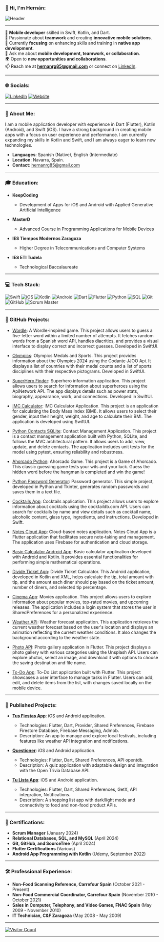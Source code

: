 ### 👋 Hi, I'm Hernán:

![Header](https://live.staticflickr.com/65535/53795777117_d05af880b5_o.png)

---

🔧 **Mobile developer** skilled in Swift, Kotlin, and Dart.<br>
🚀 Passionate about **teamwork** and creating **innovative mobile solutions**.<br>
📱 Currently **focusing** on enhancing skills and training in **native app development**.<br>
💬 Ask me about **mobile development, teamwork, or collaboration**.<br>
🌍 Open to **new opportunities and collaborations**.<br>
📫 Reach me at **hernanrg85@gmail.com** or connect on [LinkedIn](https://www.linkedin.com/in/hern%C3%A1n-rodr%C3%ADguez-garnica/).

---

### 🌐 Socials:
[![LinkedIn](https://img.shields.io/badge/LinkedIn-%230077B5.svg?logo=linkedin&logoColor=white)](https://www.linkedin.com/in/hern%C3%A1n-rodr%C3%ADguez-garnica/)
[![Website](https://img.shields.io/badge/Website-hernirg.github.io-%23121011.svg?style=flat&logo=github&logoColor=white)](https://hernirg.github.io)

---

### 💼 About Me:

I am a mobile application developer with experience in Dart (Flutter), Kotlin (Android), and Swift (iOS). I have a strong background in creating mobile apps with a focus on user experience and performance. I am currently expanding my skills in Kotlin and Swift, and I am always eager to learn new technologies.

- **Languages**: Spanish (Native), English (Intermediate)
- **Location**: Navarra, Spain.
- **Contact**: hernanrg85@gmail.com

---

### 🎓 Education:

- **KeepCoding**
  - Development of Apps for iOS and Android with Applied Generative Artificial Intelligence

- **MasterD**
  - Advanced Course in Programming Applications for Mobile Devices

- **IES Tiempos Modernos Zaragoza**
  - Higher Degree in Telecommunications and Computer Systems

- **IES ETI Tudela**
  - Technological Baccalaureate

---

### 💻 Tech Stack:
![Swift](https://img.shields.io/badge/Swift-%23FA7343.svg?style=for-the-badge&logo=swift&logoColor=white)
![iOS](https://img.shields.io/badge/iOS-%23000000.svg?style=for-the-badge&logo=ios&logoColor=white)
![Kotlin](https://img.shields.io/badge/Kotlin-%237F52FF.svg?style=for-the-badge&logo=kotlin&logoColor=white)
![Android](https://img.shields.io/badge/Android-%233DDC84.svg?style=for-the-badge&logo=android&logoColor=white)
![Dart](https://img.shields.io/badge/Dart-%230175C2.svg?style=for-the-badge&logo=dart&logoColor=white)
![Flutter](https://img.shields.io/badge/Flutter-%2302569B.svg?style=for-the-badge&logo=flutter&logoColor=white)
![Python](https://img.shields.io/badge/Python-%233776AB.svg?style=for-the-badge&logo=python&logoColor=white)
![SQL](https://img.shields.io/badge/SQL-%230074B6.svg?style=for-the-badge&logo=sqlite&logoColor=white)
![Git](https://img.shields.io/badge/Git-%23F05032.svg?style=for-the-badge&logo=git&logoColor=white)
![GitHub](https://img.shields.io/badge/GitHub-%23121011.svg?style=for-the-badge&logo=github&logoColor=white)
![Scrum Master](https://img.shields.io/badge/Scrum_Master-%234EA94B.svg?style=for-the-badge)

---

### 📁 GitHub Projects:

- [Wordle](https://github.com/HerniRG/Wordle-SwiftUI): A Wordle-inspired game. This project allows users to guess a five-letter word within a limited number of attempts. It fetches random words from a Spanish word API, handles diacritics, and provides a visual interface to display correct and incorrect guesses. Developed in SwiftUI.

- [Olympics](https://github.com/HerniRG/Olympics): Olympics Medals and Sports.
  This project provides information about the Olympics 2024 using the Codante JJOO Api. It displays a list of countries with their medal counts and a list of sports disciplines with their respective pictograms. Developed in SwiftUI.

- [SuperHero Finder](https://github.com/HerniRG/SuperHero-Finder): Superhero information application.
  This project allows users to search for information about superheroes using the ApiNetwork API. The app displays details such as power stats, biography, appearance, work, and connections. Developed in SwiftUI.

- [IMC Calculator](https://github.com/HerniRG/IMC-Calculator): IMC Calculator Application.
  This project is an application for calculating the Body Mass Index (BMI). It allows users to select their gender, input their height, weight, and age to calculate their BMI. The application is developed using SwiftUI.

- [Python Contacts SQLite](https://github.com/HerniRG/python_contacts_sqlite): Contact Management Application.
  This project is a contact management application built with Python, SQLite, and follows the MVC architectural pattern. It allows users to add, view, update, and delete contacts. The application includes unit tests for the model using pytest, ensuring reliability and robustness.

- [Ahorcado Python](https://github.com/HerniRG/AhorcadoPython): Ahorcado Game.
  This project is a Game of Ahorcado. This classic guessing game tests your wits and your luck. Guess the hidden word before the hangman is completed and win the game!
  
- [Python Password Generator](https://github.com/HerniRG/PythonPasswordGenerator): Password generator.
  This simple project, developed in Python and Tkinter, generates random passwords and saves them in a text file.
  
- [Cocktails App](https://github.com/HerniRG/Cocktails): Cocktails application.
  This project allows users to explore information about cocktails using the cocktaildb.com API. Users can search for cocktails by name and view details such as cocktail name, alcoholic content, glass type, ingredients, and instructions. Developed in Swift.
  
- [Notes Cloud App](https://github.com/HerniRG/notes_-todo_firebase_stream): Cloud-based notes application.
  Notes Cloud App is a Flutter application that facilitates secure note-taking and management. The application uses Firebase for authentication and cloud storage.
  
- [Basic Calculator Android App](https://github.com/HerniRG/calculadora-Android): Basic calculator application developed with Android and Kotlin. It provides essential functionalities for performing simple mathematical operations.
  
- [Divide Ticket App](https://github.com/HerniRG/Divide-Ticket-App): Divide Ticket Calculator.
  This Android application, developed in Kotlin and XML, helps calculate the tip, total amount with tip, and the amount each diner should pay based on the ticket amount, number of diners, and selected tip percentage.
  
- [Cinema App](https://github.com/HerniRG/cinema): Movies application.
  This project allows users to explore information about popular movies, top-rated movies, and upcoming releases. The application includes a login system that stores the user in SharedPreferences for a personalized experience.
  
- [Weather API](https://github.com/HerniRG/weather_api): Weather forecast application.
  This application retrieves the current weather forecast based on the user's location and displays an animation reflecting the current weather conditions. It also changes the background according to the weather state.
  
- [Photo API](https://github.com/HerniRG/photo_api): Photo gallery application in Flutter.
  This project displays a photo gallery with various categories using the Unsplash API. Users can explore photos, select an image, and download it with options to choose the saving destination and file name.
  
- [To-Do App](https://github.com/HerniRG/to_do_app): To-Do List application built with Flutter.
  This project showcases a user interface to manage tasks in Flutter. Users can add, edit, and delete items from the list, with changes saved locally on the mobile device.

---

### 📁 Published Projects:

- **[Tus Fiestas App](https://link-to.app/ejgjAXoGcY)**: iOS and Android application.
  - Technologies: Flutter, Dart, Provider, Shared Preferences, Firebase Firestore Database, Firebase Messaging, Admob.
  - Description: An app to manage and explore local festivals, including features like weather API integration and notifications.

- **[Questioner](https://link-to.app/pBhAMnTU8s)**: iOS and Android application.
  - Technologies: Flutter, Dart, Shared Preferences, API opentdb.
  - Description: A quiz application with adaptable design and integration with the Open Trivia Database API.

- **[Tu Lista App](https://link-to.app/tDfybpi4m7)**: iOS and Android application.
  - Technologies: Flutter, Dart, Shared Preferences, GetX, API integration, Notifications.
  - Description: A shopping list app with dark/light mode and connectivity to food and non-food product APIs.

---

### 📜 Certifications:

- **Scrum Manager** (January 2024)
- **Relational Databases, SQL, and MySQL** (April 2024)
- **Git, GitHub, and SourceTree** (April 2024)
- **Flutter Certifications** (Various)
- **Android App Programming with Kotlin** (Udemy, September 2022)

---

### 🛠️ Professional Experience:

- **Non-Food Scanning Reference, Carrefour Spain** (October 2021 - Present)
- **Non-Food Commercial Coordinator, Carrefour Spain** (November 2010 - October 2021)
- **Sales in Computer, Telephony, and Video Games, FNAC Spain** (May 2009 - November 2010)
- **IT Technician, C&F Zaragoza** (May 2008 - May 2009)

---

[![Visitor Count](https://visitcount.itsvg.in/api?id=HerniRG&icon=0&color=0)](https://visitcount.itsvg.in)

---
